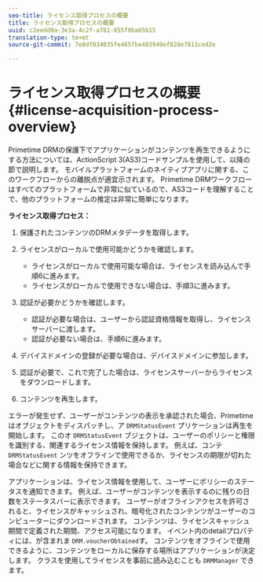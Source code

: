 ```yaml
---
seo-title: ライセンス取得プロセスの概要
title: ライセンス取得プロセスの概要
uuid: c2eedd0a-3e3a-4c2f-a781-855f0ba65b15
translation-type: tm+mt
source-git-commit: 7e8df034035fe465fbe403949ef828e7811ced2e

---
```



# ライセンス取得プロセスの概要{#license-acquisition-process-overview}

Primetime DRMの保護下でアプリケーションがコンテンツを再生できるようにする方法については、ActionScript 3(AS3)コードサンプルを使用して、以降の節で説明します。 モバイルプラットフォームのネイティブアプリに関する、このワークフローからの離脱点が適宜示されます。 Primetime DRMワークフローはすべてのプラットフォームで非常に似ているので、AS3コードを理解することで、他のプラットフォームの推定は非常に簡単になります。

**ライセンス取得プロセス：**

1. 保護されたコンテンツのDRMメタデータを取得します。
1. ライセンスがローカルで使用可能かどうかを確認します。

   * ライセンスがローカルで使用可能な場合は、ライセンスを読み込んで手順6に進みます。
   * ライセンスがローカルで使用できない場合は、手順3に進みます。

1. 認証が必要かどうかを確認します。

   * 認証が必要な場合は、ユーザーから認証資格情報を取得し、ライセンスサーバーに渡します。
   * 認証が必要ない場合は、手順6に進みます。

1. デバイスドメインの登録が必要な場合は、デバイスドメインに参加します。
1. 認証が必要で、これで完了した場合は、ライセンスサーバーからライセンスをダウンロードします。
1. コンテンツを再生します。

エラーが発生せず、ユーザーがコンテンツの表示を承認された場合、Primetimeはオブジェクトをディスパッチし、ア `DRMStatusEvent` プリケーションは再生を開始します。 このオ `DRMStatusEvent` ブジェクトは、ユーザーのポリシーと権限を識別する、関連するライセンス情報を保持します。 例えば、コンテ `DRMStatusEvent` ンツをオフラインで使用できるか、ライセンスの期限が切れた場合などに関する情報を保持できます。

アプリケーションは、ライセンス情報を使用して、ユーザーにポリシーのステータスを通知できます。 例えば、ユーザーがコンテンツを表示するのに残りの日数をステータスバーに表示できます。 ユーザーがオフラインアクセスを許可されると、ライセンスがキャッシュされ、暗号化されたコンテンツがユーザーのコンピューターにダウンロードされます。 コンテンツは、ライセンスキャッシュ期間で定義された期間、アクセス可能になります。 イベント内のdetailプロパティには、が含まれま `DRM.voucherObtained`す。 コンテンツをオフラインで使用できるように、コンテンツをローカルに保存する場所はアプリケーションが決定します。 クラスを使用してライセンスを事前に読み込むことも `DRMManager` できます。
